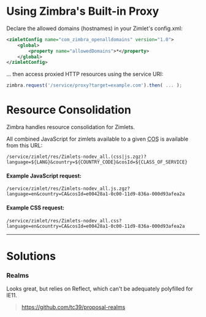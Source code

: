 
# Using Zimbra's Built-in Proxy

Declare the allowed domains (hostnames) in your Zimlet's config.xml:

```xml
<zimletConfig name="com_zimbra_openalldomains" version="1.0">
	<global>
		<property name="allowedDomains">*</property>
	</global>
</zimletConfig>
```

... then access proxied HTTP resources using the service URI:

```js
zimbra.request('/service/proxy?target=example.com').then( ... );
```


# Resource Consolidation

Zimbra handles resource consolidation for Zimlets.

All combined JavaScript for zimlets available to a given <abbr title="Class of Service">COS</abbr> is available from this URL:

`/service/zimlet/res/Zimlets-nodev_all.(css|js.zgz)?language=${LANG}&country=${COUNTRY_CODE}&cosId=${CLASS_OF_SERVICE}`

#### Example JavaScript request:

```
/service/zimlet/res/Zimlets-nodev_all.js.zgz?language=en&country=CA&cosId=e00428a1-0c00-11d9-836a-000d93afea2a
```

#### Example CSS request:

```
/service/zimlet/res/Zimlets-nodev_all.css?language=en&country=CA&cosId=e00428a1-0c00-11d9-836a-000d93afea2a
```


---

# Solutions

### Realms

Looks great, but relies on Reflect, which can't be adequately polyfilled for IE11.

> https://github.com/tc39/proposal-realms
